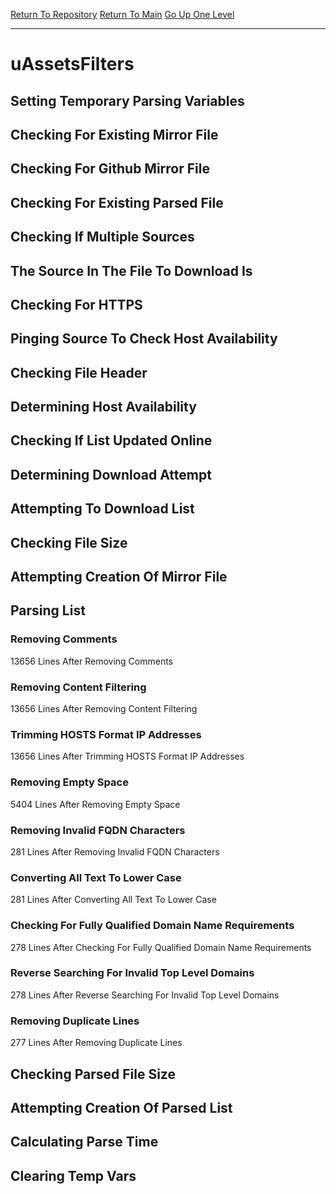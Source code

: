 [Return To Repository](https://github.com/deathbybandaid/piholeparser/)
[Return To Main](https://github.com/deathbybandaid/piholeparser/blob/master/RecentRunLogs/Mainlog.md)
[Go Up One Level](https://github.com/deathbybandaid/piholeparser/blob/master/RecentRunLogs/TopLevelScripts/30-Processing-External-Blacklists.md)
____________________________________
# uAssetsFilters
## Setting Temporary Parsing Variables
## Checking For Existing Mirror File
## Checking For Github Mirror File
## Checking For Existing Parsed File
## Checking If Multiple Sources
## The Source In The File To Download Is
## Checking For HTTPS
## Pinging Source To Check Host Availability
## Checking File Header
## Determining Host Availability
## Checking If List Updated Online
## Determining Download Attempt
## Attempting To Download List
## Checking File Size
## Attempting Creation Of Mirror File
## Parsing List
### Removing Comments
13656 Lines After Removing Comments
### Removing Content Filtering
13656 Lines After Removing Content Filtering
### Trimming HOSTS Format IP Addresses
13656 Lines After Trimming HOSTS Format IP Addresses
### Removing Empty Space
5404 Lines After Removing Empty Space
### Removing Invalid FQDN Characters
281 Lines After Removing Invalid FQDN Characters
### Converting All Text To Lower Case
281 Lines After Converting All Text To Lower Case
### Checking For Fully Qualified Domain Name Requirements
278 Lines After Checking For Fully Qualified Domain Name Requirements
### Reverse Searching For Invalid Top Level Domains
278 Lines After Reverse Searching For Invalid Top Level Domains
### Removing Duplicate Lines
277 Lines After Removing Duplicate Lines
## Checking Parsed File Size
## Attempting Creation Of Parsed List
## Calculating Parse Time
## Clearing Temp Vars
